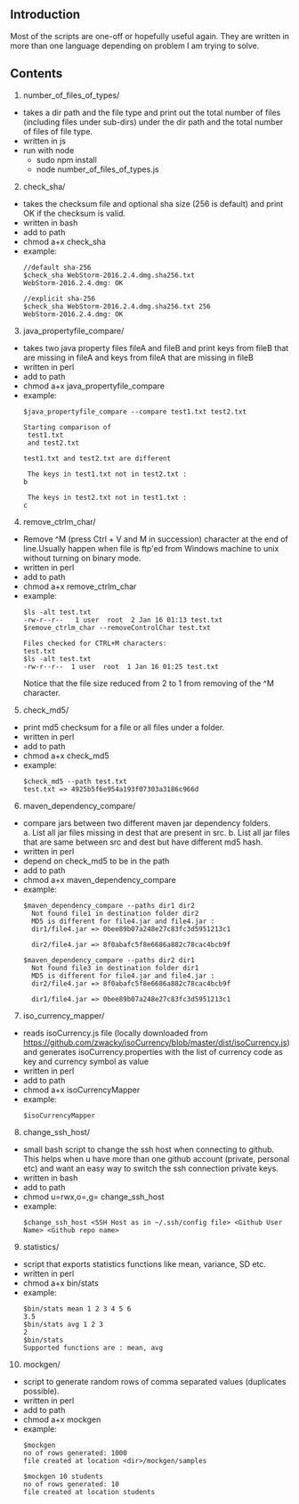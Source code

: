 Introduction
------------

Most of the scripts are one-off or hopefully useful again.
They are written in more than one language depending on problem I am trying
to solve.

Contents
--------

1. number_of_files_of_types/
  * takes a dir path and the file type and print out the total number
    of files (including files under sub-dirs) under the dir path and the total number
    of files of file type.
  * written in js
  * run with node
    * sudo npm install
    * node number_of_files_of_types.js

2. check_sha/
  * takes the checksum file and optional sha size (256 is default) and print OK
    if the checksum is valid.
  * written in bash
  * add to path
  * chmod a+x check_sha
  * example:
    ```
    //default sha-256
    $check_sha WebStorm-2016.2.4.dmg.sha256.txt
    WebStorm-2016.2.4.dmg: OK

    //explicit sha-256
    $check_sha WebStorm-2016.2.4.dmg.sha256.txt 256
    WebStorm-2016.2.4.dmg: OK
    ```
3. java_propertyfile_compare/
  * takes two java property files fileA and fileB and print keys from fileB that are missing in fileA and keys from fileA that are missing in fileB
  * written in perl
  * add to path
  * chmod a+x java_propertyfile_compare
  * example:
    ```
    $java_propertyfile_compare --compare test1.txt test2.txt 

    Starting comparison of 
     test1.txt 
     and test2.txt

    test1.txt and test2.txt are different

     The keys in test1.txt not in test2.txt : 
    b

     The keys in test2.txt not in test1.txt : 
    c
    ```
  
4. remove_ctrlm_char/
  * Remove ^M (press Ctrl + V and M in succession) character at the end of line.Usually happen when file is ftp'ed from Windows machine to unix without turning on binary mode.
  * written in perl
  * add to path
  * chmod a+x remove_ctrlm_char
  * example:
    ```
    $ls -alt test.txt
    -rw-r--r--   1 user  root  2 Jan 16 01:13 test.txt
    $remove_ctrlm_char --removeControlChar test.txt 

    Files checked for CTRL+M characters:
    test.txt
    $ls -alt test.txt
    -rw-r--r--  1 user  root  1 Jan 16 01:25 test.txt
    ```
    Notice that the file size reduced from 2 to 1 from removing of the ^M character.  

5. check_md5/
  * print md5 checksum for a file or all files under a folder.
  * written in perl
  * add to path
  * chmod a+x check_md5
  * example:  
    ```
    $check_md5 --path test.txt   
    test.txt => 4925b5f6e954a193f07303a3186c966d
    ```

6. maven_dependency_compare/
  * compare jars between two different maven jar dependency folders.  
    a. List all jar files missing in dest that are present in src.
    b. List all jar files that are same between src and dest but have different md5 hash.
  * written in perl
  * depend on check_md5 to be in the path
  * add to path
  * chmod a+x maven_dependency_compare
  * example:
    ```
    $maven_dependency_compare --paths dir1 dir2
      Not found file1 in destination folder dir2
      MD5 is different for file4.jar and file4.jar :
      dir1/file4.jar => 0bee89b07a248e27c83fc3d5951213c1

      dir2/file4.jar => 8f0abafc5f8e6686a882c78cac4bcb9f

    $maven_dependency_compare --paths dir2 dir1
      Not found file3 in destination folder dir1
      MD5 is different for file4.jar and file4.jar :
      dir2/file4.jar => 8f0abafc5f8e6686a882c78cac4bcb9f

      dir1/file4.jar => 0bee89b07a248e27c83fc3d5951213c1
    ```   

7. iso_currency_mapper/
  * reads isoCurrency.js file (locally downloaded from https://github.com/zwacky/isoCurrency/blob/master/dist/isoCurrency.js) and generates isoCurrency.properties with the list of currency code as key and currency symbol as value
  * written in perl
  * add to path
  * chmod a+x isoCurrencyMapper
  * example:
    ```
    $isoCurrencyMapper

    ```
8. change_ssh_host/
  * small bash script to change the ssh host when connecting to github. This helps when u
have more than one github account (private, personal etc) and want an easy way to switch the ssh
connection private keys.
  * written in bash
  * add to path
  * chmod u=rwx,o=,g= change_ssh_host
  * example:
    ```
    $change_ssh_host <SSH Host as in ~/.ssh/config file> <Github User Name> <Github repo name>
    ```
9. statistics/
  * script that exports statistics functions like mean, variance,
    SD etc.
  * written in perl
  * chmod a+x bin/stats
  * example:
    ```
    $bin/stats mean 1 2 3 4 5 6
    3.5
    $bin/stats avg 1 2 3
    2
    $bin/stats
    Supported functions are : mean, avg
    ```   

10. mockgen/
  * script to generate random rows of comma separated values (duplicates possible).
  * written in perl
  * add to path
  * chmod a+x mockgen
  * example:
    ```
    $mockgen
    no of rows generated: 1000
    file created at location <dir>/mockgen/samples

    $mockgen 10 students
    no of rows generated: 10
    file created at location students
    ```


 









